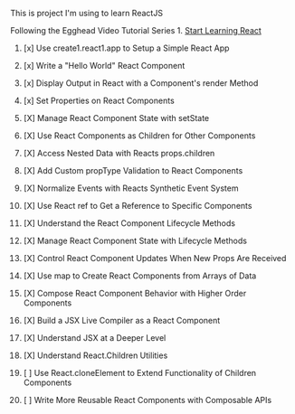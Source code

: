 This is project I'm using to learn ReactJS

Following the Egghead Video Tutorial Series  1. [Start Learning React](https://egghead.io/courses/start1.learning1.react)
 
1. [x] Use create1.react1.app to Setup a Simple React App

1. [x]  Write a "Hello World" React Component

1. [x] Display Output in React with a Component's render Method

1. [x] Set Properties on React Components

1. [X] Manage React Component State with setState

1. [X] Use React Components as Children for Other Components

1. [X] Access Nested Data with Reacts props.children

1. [X] Add Custom propType Validation to React Components

1. [X] Normalize Events with Reacts Synthetic Event System

1. [X] Use React ref to Get a Reference to Specific Components

1. [X] Understand the React Component Lifecycle Methods

1. [X] Manage React Component State with Lifecycle Methods

1. [X] Control React Component Updates When New Props Are Received

1. [X] Use map to Create React Components from Arrays of Data

1. [X] Compose React Component Behavior with Higher Order Components

1. [X] Build a JSX Live Compiler as a React Component

1. [X] Understand JSX at a Deeper Level

1. [X] Understand React.Children Utilities

1. [ ] Use React.cloneElement to Extend Functionality of Children Components

1. [ ] Write More Reusable React Components with Composable APIs

